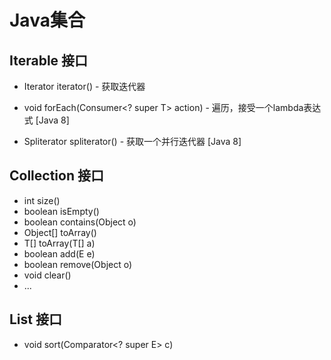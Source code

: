 # Java集合

## Iterable 接口

* Iterator<T> iterator() - 获取迭代器

* void forEach(Consumer<? super T> action) - 遍历，接受一个lambda表达式 [Java 8]

* Spliterator<T> spliterator() - 获取一个并行迭代器 [Java 8]

## Collection 接口

* int size()
* boolean isEmpty()
* boolean contains(Object o)
* Object[] toArray()
* <T> T[] toArray(T[] a)
* boolean add(E e)
* boolean remove(Object o)
* void clear()
* ...

## List 接口

* void sort(Comparator<? super E> c)
